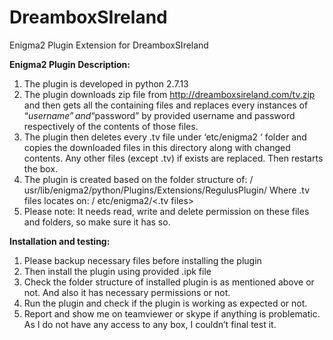 # DreamboxSIreland
Enigma2 Plugin Extension for DreamboxSIreland

**Enigma2 Plugin Description:**
1. The plugin is developed in python 2.7.13
2. The plugin downloads zip file from http://dreamboxsireland.com/tv.zip and then gets all the containing files and replaces every instances of “$username” and “$password” by provided username and password respectively of the contents of those files.
3. The plugin then deletes every .tv file under ‘etc/enigma2 ‘ folder and copies the downloaded files in this directory along with changed contents. Any other files (except .tv) if exists are replaced. Then restarts the box.
4. The plugin is created based on the folder structure of:
/	usr/lib/enigma2/python/Plugins/Extensions/RegulusPlugin/<plugin files>
Where .tv files locates on:
/	etc/enigma2/<.tv files>
6. Please note: It needs read, write and delete permission on these files and folders, so make sure it has so.

**Installation and testing:**
1.	Please backup necessary files before installing the plugin
2.	Then install the plugin using provided .ipk file
3.	Check the folder structure of installed plugin is as mentioned above or not. And also it has necessary permissions or not.
4.	Run the plugin and check if the plugin is working as expected or not.
5.	Report and show me on teamviewer or skype if anything is problematic. As I do not have any access to any box, I couldn’t final test it.
